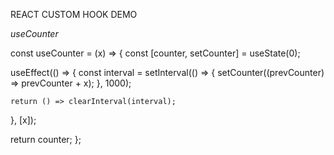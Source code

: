 REACT CUSTOM HOOK DEMO

_useCounter_

const useCounter = (x) => {
const [counter, setCounter] = useState(0);

useEffect(() => {
const interval = setInterval(() => {
setCounter((prevCounter) => prevCounter + x);
}, 1000);

    return () => clearInterval(interval);

}, [x]);

return counter;
};

